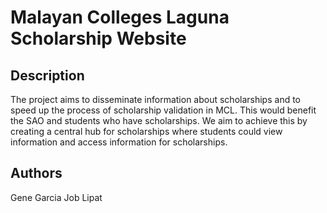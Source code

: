 # Malayan Colleges Laguna Scholarship Website
## Description

The project aims to disseminate information about scholarships and to speed up the process of scholarship validation in MCL. This would benefit the SAO and students who have scholarships. We aim to achieve this by creating a central hub for scholarships where students could view information and access information for scholarships.

## Authors 
Gene Garcia
Job Lipat

